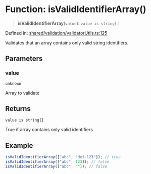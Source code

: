 # Function: isValidIdentifierArray()

> **isValidIdentifierArray**(`value`): `value is string[]`

Defined in: [shared/validation/validatorUtils.ts:125](https://github.com/Nick2bad4u/Uptime-Watcher/blob/main/shared/validation/validatorUtils.ts#L125)

Validates that an array contains only valid string identifiers.

## Parameters

### value

`unknown`

Array to validate

## Returns

`value is string[]`

True if array contains only valid identifiers

## Example

```typescript
isValidIdentifierArray(["abc", "def-123"]); // true
isValidIdentifierArray(["abc", 123]); // false
isValidIdentifierArray(["abc", ""]); // false
```
